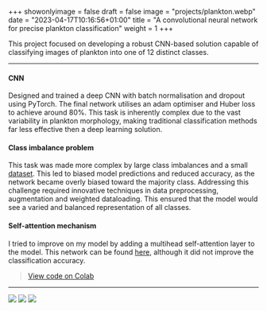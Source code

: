 +++
showonlyimage = false
draft = false
image = "projects/plankton.webp"
date = "2023-04-17T10:16:56+01:00"
title = "A convolutional neural network for precise plankton classification"
weight = 1
+++

This project focused on developing a robust CNN-based solution capable of classifying images of plankton into one of 12 distinct classes. 

---

#### CNN
Designed and trained a deep CNN with batch normalisation and dropout using PyTorch. The final network utilises an adam optimiser and Huber loss to achieve around 80%. This task is inherently complex due to the vast variability in plankton morphology, making traditional classification methods far less effective then a deep learning solution.

#### Class imbalance problem 
This task was made more complex by large class imbalances and a small [dataset](https://www.dropbox.com/s/dl/v2udcnt98miwwrq/plankton.pt). This led to biased model predictions and reduced accuracy, as the network became overly biased toward the majority class. Addressing this challenge required innovative techniques in data preprocessing, augmentation and weighted dataloading. This ensured that the model would see a varied and balanced representation of all classes. 

#### Self-attention mechanism 
I tried to improve on my model by adding a multihead self-attention layer to the model. This network can be found [here](https://colab.research.google.com/drive/1RNCGdTN7TkgZv5GmlzaXlacT2TucSDFB?usp=sharing#scrollTo=s3MZ5Hq5iULk), although it did not improve the classification accuracy. 


> [View code on Colab](https://colab.research.google.com/drive/1RNCGdTN7TkgZv5GmlzaXlacT2TucSDFB?usp=sharing)

---

[![](https://img.shields.io/badge/Python-white?logo=Python)](#)
[![](https://img.shields.io/badge/Jupyter-white?logo=Jupyter)](#) 
[![](https://img.shields.io/badge/PyTorch-white?logo=pytorch)](#)